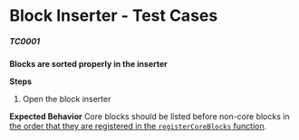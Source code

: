 # Block Inserter - Test Cases

##### TC0001

**Blocks are sorted properly in the inserter**

**Steps**
1. Open the block inserter

**Expected Behavior**
Core blocks should be listed before non-core blocks in [the order that they are registered in the `registerCoreBlocks` function](https://github.com/WordPress/gutenberg/blob/trunk/packages/block-library/src/index.native.js).